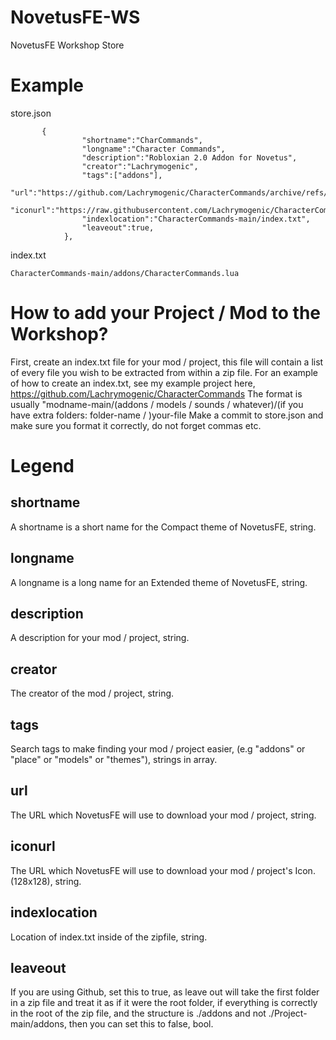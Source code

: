 # NovetusFE-WS
NovetusFE Workshop Store

# Example
store.json
```
       {
				"shortname":"CharCommands",
				"longname":"Character Commands",
				"description":"Robloxian 2.0 Addon for Novetus",
				"creator":"Lachrymogenic",
				"tags":["addons"],
				"url":"https://github.com/Lachrymogenic/CharacterCommands/archive/refs/heads/main.zip",
				"iconurl":"https://raw.githubusercontent.com/Lachrymogenic/CharacterCommands/main/charcustom.png",
				"indexlocation":"CharacterCommands-main/index.txt",
				"leaveout":true,
			},
```    
index.txt
```
CharacterCommands-main/addons/CharacterCommands.lua
```

# How to add your Project / Mod to the Workshop?
First, create an index.txt file for your mod / project, this file will contain a list of every file you wish to be extracted from within a zip file. For an example of how to create an index.txt, see my example project here, https://github.com/Lachrymogenic/CharacterCommands The format is usually "modname-main/(addons / models / sounds / whatever)/(if you have extra folders: folder-name / )your-file Make a commit to store.json and make sure you format it correctly, do not forget commas etc.

# Legend
## shortname
A shortname is a short name for the Compact theme of NovetusFE, string.
## longname
A longname is a long name for an Extended theme of NovetusFE, string.
## description
A description for your mod / project, string.
## creator
The creator of the mod / project, string.
## tags
Search tags to make finding your mod / project easier, (e.g "addons" or "place" or "models" or "themes"), strings in array.
## url
The URL which NovetusFE will use to download your mod / project, string.
## iconurl
The URL which NovetusFE will use to download your mod / project's Icon. (128x128), string.
## indexlocation
Location of index.txt inside of the zipfile, string.
## leaveout
If you are using Github, set this to true, as leave out will take the first folder in a zip file and treat it as if it were the root folder, if everything is correctly in the root of the zip file, and the structure is ./addons and not ./Project-main/addons, then you can set this to false, bool.
